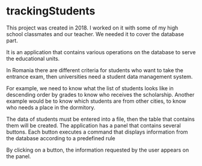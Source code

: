 # trackingStudents
  This project was created in 2018. I worked on it with some of my high school classmates and our teacher. We needed it to cover the database part.
 
  It is an application that contains various operations on the database to serve the educational units. 

  In Romania there are different criteria for students who want to take the entrance exam, then universities need a student data management system.

  For example, we need to know what the list of students looks like in descending order by grades to know who receives the scholarship. Another example would be to know which students are from other cities, to know who needs a place in the dormitory.
  
  The data of students must be entered into a file, then the table that contains them will be created. The application has a panel that contains several buttons. Each button executes a command that displays information from the database according to a predefined rule

By clicking on a button, the information requested by the user appears on the panel.

